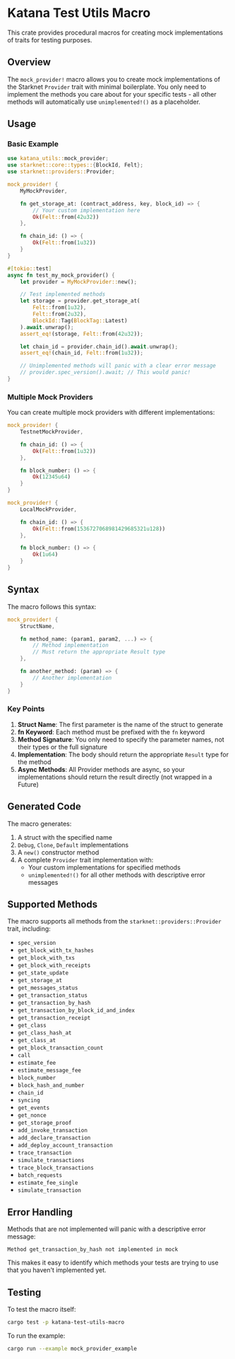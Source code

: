 # Katana Test Utils Macro

This crate provides procedural macros for creating mock implementations of traits for testing purposes.

## Overview

The `mock_provider!` macro allows you to create mock implementations of the Starknet `Provider` trait with minimal boilerplate. You only need to implement the methods you care about for your specific tests - all other methods will automatically use `unimplemented!()` as a placeholder.

## Usage

### Basic Example

```rust
use katana_utils::mock_provider;
use starknet::core::types::{BlockId, Felt};
use starknet::providers::Provider;

mock_provider! {
    MyMockProvider,

    fn get_storage_at: (contract_address, key, block_id) => {
        // Your custom implementation here
        Ok(Felt::from(42u32))
    },

    fn chain_id: () => {
        Ok(Felt::from(1u32))
    }
}

#[tokio::test]
async fn test_my_mock_provider() {
    let provider = MyMockProvider::new();

    // Test implemented methods
    let storage = provider.get_storage_at(
        Felt::from(1u32),
        Felt::from(2u32),
        BlockId::Tag(BlockTag::Latest)
    ).await.unwrap();
    assert_eq!(storage, Felt::from(42u32));

    let chain_id = provider.chain_id().await.unwrap();
    assert_eq!(chain_id, Felt::from(1u32));

    // Unimplemented methods will panic with a clear error message
    // provider.spec_version().await; // This would panic!
}
```

### Multiple Mock Providers

You can create multiple mock providers with different implementations:

```rust
mock_provider! {
    TestnetMockProvider,

    fn chain_id: () => {
        Ok(Felt::from(1u32))
    },

    fn block_number: () => {
        Ok(12345u64)
    }
}

mock_provider! {
    LocalMockProvider,

    fn chain_id: () => {
        Ok(Felt::from(1536727068981429685321u128))
    },

    fn block_number: () => {
        Ok(1u64)
    }
}
```

## Syntax

The macro follows this syntax:

```rust
mock_provider! {
    StructName,

    fn method_name: (param1, param2, ...) => {
        // Method implementation
        // Must return the appropriate Result type
    },

    fn another_method: (param) => {
        // Another implementation
    }
}
```

### Key Points

1. **Struct Name**: The first parameter is the name of the struct to generate
2. **fn Keyword**: Each method must be prefixed with the `fn` keyword
3. **Method Signature**: You only need to specify the parameter names, not their types or the full signature
4. **Implementation**: The body should return the appropriate `Result` type for the method
5. **Async Methods**: All Provider methods are async, so your implementations should return the result directly (not wrapped in a Future)

## Generated Code

The macro generates:

1. A struct with the specified name
2. `Debug`, `Clone`, `Default` implementations
3. A `new()` constructor method
4. A complete `Provider` trait implementation with:
   - Your custom implementations for specified methods
   - `unimplemented!()` for all other methods with descriptive error messages

## Supported Methods

The macro supports all methods from the `starknet::providers::Provider` trait, including:

- `spec_version`
- `get_block_with_tx_hashes`
- `get_block_with_txs`
- `get_block_with_receipts`
- `get_state_update`
- `get_storage_at`
- `get_messages_status`
- `get_transaction_status`
- `get_transaction_by_hash`
- `get_transaction_by_block_id_and_index`
- `get_transaction_receipt`
- `get_class`
- `get_class_hash_at`
- `get_class_at`
- `get_block_transaction_count`
- `call`
- `estimate_fee`
- `estimate_message_fee`
- `block_number`
- `block_hash_and_number`
- `chain_id`
- `syncing`
- `get_events`
- `get_nonce`
- `get_storage_proof`
- `add_invoke_transaction`
- `add_declare_transaction`
- `add_deploy_account_transaction`
- `trace_transaction`
- `simulate_transactions`
- `trace_block_transactions`
- `batch_requests`
- `estimate_fee_single`
- `simulate_transaction`

## Error Handling

Methods that are not implemented will panic with a descriptive error message:

```
Method get_transaction_by_hash not implemented in mock
```

This makes it easy to identify which methods your tests are trying to use that you haven't implemented yet.

## Testing

To test the macro itself:

```bash
cargo test -p katana-test-utils-macro
```

To run the example:

```bash
cargo run --example mock_provider_example
```
